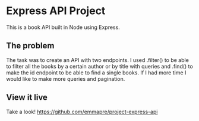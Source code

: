 # Express API Project

This is a book API built in Node using Express.

## The problem

The task was to create an API with two endpoints. I used .filter() to be able to filter all the books by a certain author or by title with queries and .find() to make the id endpoint to be able to find a single books. If I had more time I would like to make more queries and pagination. 

## View it live

Take a look!
https://github.com/emmapre/project-express-api
